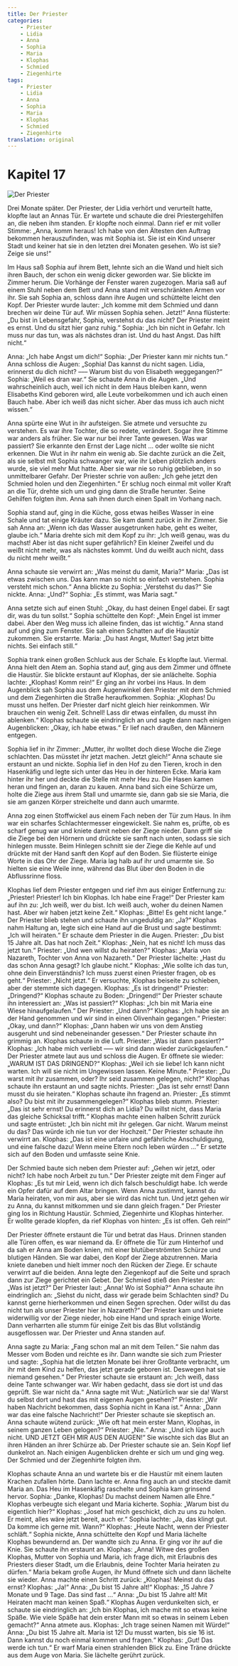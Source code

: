 ```yaml
---
title: Der Priester
categories:
    - Priester
    - Lidia
    - Anna
    - Sophia
    - Maria
    - Klophas
    - Schmied
    - Ziegenhirte
tags:
    - Priester
    - Lidia
    - Anna
    - Sophia
    - Maria
    - Klophas
    - Schmied
    - Ziegenhirte
translation: original
---
```


# Kapitel 17

![Der Priester](media/illustrations/chapter17.jpg)

Drei Monate später.
Der Priester, der Lidia verhört und verurteilt hatte, klopfte laut an Annas Tür.
Er wartete und schaute die drei Priestergehilfen an, die neben ihm standen.
Er klopfte noch einmal.
Dann rief er mit voller Stimme: „Anna, komm heraus!
Ich habe von den Ältesten den Auftrag bekommen herauszufinden, was mit Sophia ist.
Sie ist ein Kind unserer Stadt und keiner hat sie in den letzten drei Monaten gesehen.
Wo ist sie?
Zeige sie uns!“

Im Haus saß Sophia auf ihrem Bett, lehnte sich an die Wand und hielt sich ihren Bauch, der schon ein wenig dicker geworden war.
Sie blickte im Zimmer herum.
Die Vorhänge der Fenster waren zugezogen.
Maria saß auf einem Stuhl neben dem Bett und Anna stand mit verschränkten Armen vor ihr.
Sie sah Sophia an, schloss dann ihre Augen und schüttelte leicht den Kopf.
Der Priester wurde lauter: „Ich komme mit dem Schmied und dann brechen wir deine Tür auf.
Wir müssen Sophia sehen.
Jetzt!“
Anna flüsterte: „Du bist in Lebensgefahr, Sophia, verstehst du das nicht?
Der Priester meint es ernst.
Und du sitzt hier ganz ruhig.“
Sophia: „Ich bin nicht in Gefahr.
Ich muss nur das tun, was als nächstes dran ist.
Und du hast Angst.
Das hilft nicht.“

Anna: „Ich habe Angst um dich!“
Sophia: „Der Priester kann mir nichts tun.“
Anna schloss die Augen: „Sophia! Das kannst du nicht sagen.
Lidia, erinnerst du dich nicht?
––– Warum bist du von Elisabeth weggegangen?“
Sophia: „Weil es dran war.“
Sie schaute Anna in die Augen.
„Und wahrscheinlich auch, weil ich nicht in dem Haus bleiben kann, wenn Elisabeths Kind geboren wird, alle Leute vorbeikommen und ich auch einen Bauch habe.
Aber ich weiß das nicht sicher.
Aber das muss ich auch nicht wissen.“

Anna spürte eine Wut in ihr aufsteigen.
Sie atmete und versuchte zu verstehen.
Es war ihre Tochter, die so redete, verändert.
Sogar ihre Stimme war anders als früher.
Sie war nur bei ihrer Tante gewesen.
Was war passiert?
Sie erkannte den Ernst der Lage nicht ... oder wollte sie nicht erkennen.
Die Wut in ihr nahm ein wenig ab.
Sie dachte zurück an die Zeit, als sie selbst mit Sophia schwanger war, wie ihr Leben plötzlich anders wurde, sie viel mehr Mut hatte.
Aber sie war nie so ruhig geblieben, in so unmittelbarer Gefahr.
Der Priester schrie von außen: „Ich gehe jetzt den Schmied holen und den Ziegenhirten.“
Er schlug noch einmal mit voller Kraft an die Tür, drehte sich um und ging dann die Straße herunter.
Seine Gehilfen folgten ihm.
Anna sah ihnen durch einen Spalt im Vorhang nach.

Sophia stand auf, ging in die Küche, goss etwas heißes Wasser in eine Schale und tat einige Kräuter dazu.
Sie kam damit zurück in ihr Zimmer.
Sie sah Anna an: „Wenn ich das Wasser ausgetrunken habe, geht es weiter, glaube ich.“
Maria drehte sich mit dem Kopf zu ihr: „Ich weiß genau, was du machst!
Aber ist das nicht super gefährlich?
Ein kleiner Zweifel und du weißt nicht mehr, was als nächstes kommt.
Und du weißt auch nicht, dass du nicht mehr weißt.“

Anna schaute sie verwirrt an: „Was meinst du damit, Maria?“
Maria: „Das ist etwas zwischen uns.
Das kann man so nicht so einfach verstehen.
Sophia versteht mich schon.“
Anna blickte zu Sophia: „Verstehst du das?“
Sie nickte.
Anna: „Und?“
Sophia: „Es stimmt, was Maria sagt.“

Anna setzte sich auf einen Stuhl: „Okay, du hast deinen Engel dabei.
Er sagt dir, was du tun sollst.“
Sophia schüttelte den Kopf: „Mein Engel ist immer dabei.
Aber den Weg muss ich alleine finden, das ist wichtig.“
Anna stand auf und ging zum Fenster.
Sie sah einen Schatten auf die Haustür zukommen.
Sie erstarrte.
Maria: „Du hast Angst, Mutter!
Sag jetzt bitte nichts.
Sei einfach still.“

Sophia trank einen großen Schluck aus der Schale.
Es klopfte laut.
Viermal.
Anna hielt den Atem an.
Sophia stand auf, ging aus dem Zimmer und öffnete die Haustür.
Sie blickte erstaunt auf Klophas, der sie anlächelte.
Sophia lachte: „Klophas! Komm rein!“
Er ging an ihr vorbei ins Haus.
In dem Augenblick sah Sophia aus dem Augenwinkel den Priester mit dem Schmied und dem Ziegenhirten die Straße heraufkommen.
Sophia: „Klophas! Du musst uns helfen.
Der Priester darf nicht gleich hier reinkommen.
Wir brauchen ein wenig Zeit.
Schnell! Lass dir etwas einfallen, du musst ihn ablenken.“
Klophas schaute sie eindringlich an und sagte dann nach einigen Augenblicken: „Okay, ich habe etwas.“
Er lief nach draußen, den Männern entgegen.

Sophia lief in ihr Zimmer: „Mutter, ihr wolltet doch diese Woche die Ziege schlachten.
Das müsstet ihr jetzt machen.
Jetzt gleich!“
Anna schaute sie erstaunt an und nickte.
Sophia lief in den Hof zu den Tieren, kroch in den Hasenkäfig und legte sich unter das Heu in der hinteren Ecke.
Maria kam hinter ihr her und deckte die Stelle mit mehr Heu zu.
Die Hasen kamen heran und fingen an, daran zu kauen.
Anna band sich eine Schürze um, holte die Ziege aus ihrem Stall und umarmte sie, dann gab sie sie Maria, die sie am ganzen Körper streichelte und dann auch umarmte.

Anna zog einen Stoffwickel aus einem Fach neben der Tür zum Haus.
In ihm war ein scharfes Schlachtermesser eingewickelt.
Sie nahm es, prüfte, ob es scharf genug war und kniete damit neben der Ziege nieder.
Dann griff sie die Ziege bei den Hörnern und drückte sie sanft nach unten, sodass sie sich hinlegen musste.
Beim Hinlegen schnitt sie der Ziege die Kehle auf und drückte mit der Hand sanft den Kopf auf den Boden.
Sie flüsterte einige Worte in das Ohr der Ziege.
Maria lag halb auf ihr und umarmte sie.
So hielten sie eine Weile inne, während das Blut über den Boden in die Abflussrinne floss.

Klophas lief dem Priester entgegen und rief ihm aus einiger Entfernung zu: „Priester! Priester! Ich bin Klophas.
Ich habe eine Frage!“
Der Priester kam auf ihn zu: „Ich weiß, wer du bist.
Ich weiß auch, woher du deinen Namen hast.
Aber wir haben jetzt keine Zeit.“
Klophas: „Bitte! Es geht nicht lange.“
Der Priester blieb stehen und schaute ihn ungeduldig an: „Ja?“
Klophas nahm Haltung an, legte sich eine Hand auf die Brust und sagte bestimmt: „Ich will heiraten.“
Er schaute dem Priester in die Augen.
Priester: „Du bist 15 Jahre alt.
Das hat noch Zeit.“
Klophas: „Nein, hat es nicht! Ich muss das jetzt tun.“
Priester: „Und wen willst du heiraten?“
Klophas: „Maria von Nazareth, Tochter von Anna von Nazareth.“
Der Priester lächelte: „Hast du das schon Anna gesagt? Ich glaube nicht.“
Klophas: „Wie sollte ich das tun, ohne dein Einverständnis?
Ich muss zuerst einen Priester fragen, ob es geht.“
Priester: „Nicht jetzt.“
Er versuchte, Klophas beiseite zu schieben, aber der stemmte sich dagegen.
Klophas: „Es ist dringend!“
Priester: „Dringend?“
Klophas schaute zu Boden: „Dringend!“
Der Priester schaute ihn interessiert an: „Was ist passiert?“
Klophas: „Ich bin mit Maria eine Wiese hinaufgelaufen.“
Der Priester: „Und dann?“
Klophas: „Ich habe sie an der Hand genommen und wir sind in einen Olivenhain gegangen.“
Priester: „Okay, und dann?“
Klophas: „Dann haben wir uns von dem Anstieg ausgeruht und sind nebeneinander gesessen.“
Der Priester schaute ihn grimmig an.
Klophas schaute in die Luft.
Priester: „Was ist dann passiert?“
Klophas: „Ich habe mich verliebt ––– wir sind dann wieder zurückgelaufen.“
Der Priester atmete laut aus und schloss die Augen.
Er öffnete sie wieder: „WARUM IST DAS DRINGEND?“
Klophas: „Weil ich sie liebe!
Ich kann nicht warten.
Ich will sie nicht im Ungewissen lassen.
Keine Minute.“
Priester: „Du warst mit ihr zusammen, oder?
Ihr seid zusammen gelegen, nicht?“
Klophas schaute ihn erstaunt an und sagte nichts.
Priester: „Das ist sehr ernst!
Dann musst du sie heiraten.“
Klophas schaute ihn fragend an.
Priester: „Es stimmt also?
Du bist mit ihr zusammengelegen?“
Klophas blieb stumm.
Priester: „Das ist sehr ernst! Du erinnerst dich an Lidia?
Du willst nicht, dass Maria das gleiche Schicksal trifft.“
Klophas machte einen halben Schritt zurück und sagte entrüstet: „Ich bin nicht mit ihr gelegen.
Gar nicht.
Warum meinst du das?
Das würde ich nie tun vor der Hochzeit.“
Der Priester schaute ihn verwirrt an.
Klophas: „Das ist eine unfaire und gefährliche Anschuldigung, und eine falsche dazu!
Wenn meine Eltern noch leben würden ...“
Er setzte sich auf den Boden und umfasste seine Knie.

Der Schmied baute sich neben dem Priester auf: „Gehen wir jetzt, oder nicht?
Ich habe noch Arbeit zu tun.“
Der Priester zeigte mit dem Finger auf Klophas: „Es tut mir Leid, wenn ich dich falsch beschuldigt habe.
Ich werde ein Opfer dafür auf dem Altar bringen.
Wenn Anna zustimmt, kannst du Maria heiraten, von mir aus, aber sie wird das nicht tun.
Und jetzt gehen wir zu Anna, du kannst mitkommen und sie dann gleich fragen.“
Der Priester ging los in Richtung Haustür.
Schmied, Ziegenhirte und Klophas hinterher.
Er wollte gerade klopfen, da rief Klophas von hinten: „Es ist offen.
Geh rein!“

Der Priester öffnete erstaunt die Tür und betrat das Haus.
Drinnen standen alle Türen offen, es war niemand da.
Er öffnete die Tür zum Hinterhof und da sah er Anna am Boden knien, mit einer blutüberströmten Schürze und blutigen Händen.
Sie war dabei, den Kopf der Ziege abzutrennen.
Maria kniete daneben und hielt immer noch den Rücken der Ziege.
Er schaute verwirrt auf die beiden.
Anna legte den Ziegenkopf auf die Seite und sprach dann zur Ziege gerichtet ein Gebet.
Der Schmied stieß den Priester an: „Was ist jetzt?“
Der Priester laut: „Anna! Wo ist Sophia?“
Anna schaute ihn eindringlich an: „Siehst du nicht, dass wir gerade beim Schlachten sind?
Du kannst gerne hierherkommen und einen Segen sprechen.
Oder willst du das nicht tun als unser Priester hier in Nazareth?“
Der Priester kam und kniete widerwillig vor der Ziege nieder, hob eine Hand und sprach einige Worte.
Dann verharrten alle stumm für einige Zeit bis das Blut vollständig ausgeflossen war.
Der Priester und Anna standen auf.

Anna sagte zu Maria: „Fang schon mal an mit dem Teilen.“
Sie nahm das Messer vom Boden und reichte es ihr.
Dann wandte sie sich zum Priester und sagte: „Sophia hat die letzten Monate bei ihrer Großtante verbracht, um ihr mit dem Kind zu helfen, das jetzt gerade geboren ist.
Deswegen hat sie niemand gesehen.“
Der Priester schaute sie erstaunt an: „Ich weiß, dass deine Tante schwanger war.
Wir haben gedacht, dass sie dort ist und das geprüft.
Sie war nicht da.“
Anna sagte mit Wut: „Natürlich war sie da!
Warst du selbst dort und hast das mit eigenen Augen gesehen?“
Priester: „Wir haben Nachricht bekommen, dass Sophia nicht in Kana ist.“
Anna: „Dann war das eine falsche Nachricht!“
Der Priester schaute sie skeptisch an.
Anna schaute wütend zurück: „Wie oft hat mein erster Mann, Klophas, in seinem ganzen Leben gelogen?“
Priester: „Nie.“
Anna: „Und ich lüge auch nicht.
UND JETZT GEH MIR AUS DEN AUGEN!“
Sie wischte sich das Blut an ihren Händen an ihrer Schürze ab.
Der Priester schaute sie an.
Sein Kopf lief dunkelrot an.
Nach einigen Augenblicken drehte er sich um und ging weg.
Der Schmied und der Ziegenhirte folgten ihm.

Klophas schaute Anna an und wartete bis er die Haustür mit einem lauten Krachen zufallen hörte.
Dann lachte er.
Anna fing auch an und steckte damit Maria an.
Das Heu im Hasenkäfig raschelte und Sophia kam grinsend hervor.
Sophia: „Danke, Klophas! Du machst deinem Namen alle Ehre.“
Klophas verbeugte sich elegant und Maria kicherte.
Sophia: „Warum bist du eigentlich hier?“
Klophas: „Josef hat mich geschickt, dich zu uns zu holen.
Er meint, alles wäre jetzt bereit, auch er.“
Sophia lachte: „Ja, das klingt gut.
Da komme ich gerne mit.
Wann?“
Klophas: „Heute Nacht, wenn der Priester schläft.“
Sophia nickte, Anna schüttelte den Kopf und Maria lächelte Klophas bewundernd an.
Der wandte sich zu Anna.
Er ging vor ihr auf die Knie.
Sie schaute ihn erstaunt an.
Klophas: „Anna! Witwe des großen Klophas, Mutter von Sophia und Maria, ich frage dich, mit Erlaubnis des Priesters dieser Stadt, um die Erlaubnis, deine Tochter Maria heiraten zu dürfen.“
Maria bekam große Augen, ihr Mund öffnete sich und dann lächelte sie wieder.
Anna machte einen Schritt zurück: „Klophas! Meinst du das ernst?
Klophas: „Ja!“
Anna: „Du bist 15 Jahre alt!“
Klophas: „15 Jahre 7 Monate und 9 Tage.
Das sind fast ...“
Anna: „Du bist 15 Jahre alt!
Mit Heiraten macht man keinen Spaß.“
Klophas Augen verdunkelten sich, er schaute sie eindringlich an: „Ich bin Klophas, ich mache mit so etwas keine Späße.
Wie viele Späße hat dein erster Mann mit so etwas in seinem Leben gemacht?“
Anna atmete aus.
Klophas: „Ich trage seinen Namen mit Würde!“
Anna: „Du bist 15 Jahre alt.
Maria ist 12! Du musst warten, bis sie 16 ist.
Dann kannst du noch einmal kommen und fragen.“
Klophas: „Gut! Das werde ich tun.“
Er warf Maria einen strahlenden Blick zu.
Eine Träne drückte aus dem Auge von Maria.
Sie lächelte gerührt zurück.
